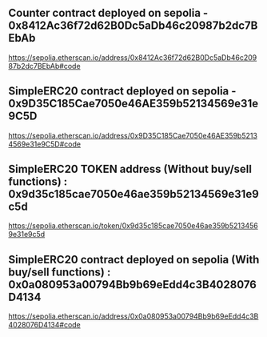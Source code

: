 ## Counter contract deployed on sepolia - 0x8412Ac36f72d62B0Dc5aDb46c20987b2dc7BEbAb

https://sepolia.etherscan.io/address/0x8412Ac36f72d62B0Dc5aDb46c20987b2dc7BEbAb#code

## SimpleERC20 contract deployed on sepolia - 0x9D35C185Cae7050e46AE359b52134569e31e9C5D

https://sepolia.etherscan.io/address/0x9D35C185Cae7050e46AE359b52134569e31e9C5D#code

## SimpleERC20 TOKEN address (Without buy/sell functions) : 0x9d35c185cae7050e46ae359b52134569e31e9c5d

https://sepolia.etherscan.io/token/0x9d35c185cae7050e46ae359b52134569e31e9c5d

## SimpleERC20 contract deployed on sepolia (With buy/sell functions) : 0x0a080953a00794Bb9b69eEdd4c3B4028076D4134

https://sepolia.etherscan.io/address/0x0a080953a00794Bb9b69eEdd4c3B4028076D4134#code

